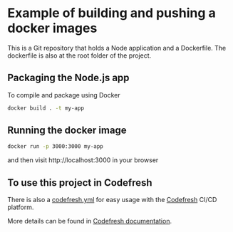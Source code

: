 # Example of building and pushing a  docker images

This is a Git repository that holds a Node application and a Dockerfile. The dockerfile is also at the root folder of the project.

## Packaging the Node.js app

To compile and package using Docker 

```bash
docker build . -t my-app 
```

## Running the docker image

```bash
docker run -p 3000:3000 my-app
```

and then visit http://localhost:3000 in your browser


## To use this project in Codefresh

There is also a [codefresh.yml](codefresh.yml) for easy usage with the [Codefresh](codefresh.io) CI/CD platform.

More details can be found in [Codefresh documentation](https://codefresh.io/docs/docs/yaml-examples/examples/build-and-push-an-image/).

